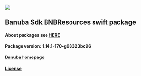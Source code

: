 [![](https://www.banuba.com/hubfs/Banuba_November2018/Images/Banuba%20SDK.png)](https://docs.banuba.com/face-ar-sdk-v1/ios/ios_overview)

## Banuba Sdk BNBResources swift package

#### About packages see [HERE](https://docs.banuba.com/face-ar-sdk-v1/ios/ios_packages)

#### Package version: **1.14.1-170-g93323bc96**

#### **[Banuba homepage](https://banuba.com)**

#### **[License](https://www.banuba.com/terms)**
